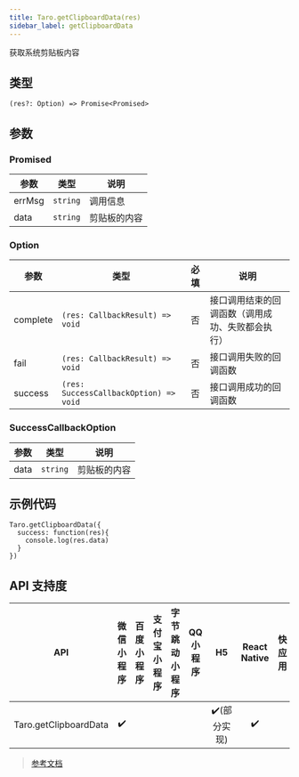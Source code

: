 ```yaml
---
title: Taro.getClipboardData(res)
sidebar_label: getClipboardData
---
```


获取系统剪贴板内容

## 类型

```tsx
(res?: Option) => Promise<Promised>
```

## 参数

### Promised

| 参数 | 类型 | 说明 |
| --- | --- | --- |
| errMsg | `string` | 调用信息 |
| data | `string` | 剪贴板的内容 |

### Option

| 参数 | 类型 | 必填 | 说明 |
| --- | --- | :---: | --- |
| complete | `(res: CallbackResult) => void` | 否 | 接口调用结束的回调函数（调用成功、失败都会执行） |
| fail | `(res: CallbackResult) => void` | 否 | 接口调用失败的回调函数 |
| success | `(res: SuccessCallbackOption) => void` | 否 | 接口调用成功的回调函数 |

### SuccessCallbackOption

| 参数 | 类型 | 说明 |
| --- | --- | --- |
| data | `string` | 剪贴板的内容 |

## 示例代码

```tsx
Taro.getClipboardData({
  success: function(res){
    console.log(res.data)
  }
})
```

## API 支持度

| API | 微信小程序 | 百度小程序 | 支付宝小程序 | 字节跳动小程序 | QQ 小程序 | H5 | React Native | 快应用 |
| :---: | :---: | :---: | :---: | :---: | :---: | :---: | :---: | :---: |
| Taro.getClipboardData | ✔️ |  |  |  |  | ✔️(部分实现) | ✔️ |  |

> [参考文档](https://developers.weixin.qq.com/miniprogram/dev/api/device/clipboard/wx.getClipboardData.html)
